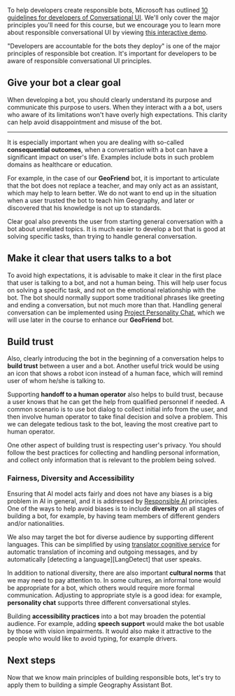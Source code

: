 To help developers create responsible bots, Microsoft has outlined [10 guidelines for developers of Conversational UI][Guidelines10]. We'll only cover the major principles you'll need for this course, but we encourage you to learn more about responsible conversational UI by viewing [this interactive demo][InteractiveDemo].

"Developers are accountable for the bots they deploy" is one of the major principles of responsible bot creation. It's important for developers to be aware of responsible conversational UI principles.

## Give your bot a clear goal

When developing a bot, you should clearly understand its purpose and communicate this purpose to users. When they interact with a a bot, users who aware of its limitations won't have overly high expectations. This clarity can help avoid disappointment and misuse of the bot.

***

It is especially important when you are dealing with so-called **consequential outcomes**, when a conversation with a bot can have a significant impact on user's life. Examples include bots in such problem domains as healthcare or education.

For example, in the case of our **GeoFriend** bot, it is important to articulate that the bot does not replace a teacher, and may only act as an assistant, which may help to learn better. We do not want to end up in the situation when a user trusted the bot to teach him Geography, and later or discovered that his knowledge is not up to standards.

Clear goal also prevents the user from starting general conversation with a bot about unrelated topics. It is much easier to develop a bot that is good at solving specific tasks, than trying to handle general conversation.

## Make it clear that users talks to a bot

To avoid high expectations, it is advisable to make it clear in the first place that user is talking to a bot, and not a human being. This will help user focus on solving a specific task, and not on the emotional relationship with the bot. The bot should normally support some traditional phrases like greeting and ending a conversation, but not much more than that. Handling general conversation can be implemented using [Project Personality Chat][PersonalityChat], which we will use later in the course to enhance our **GeoFriend** bot.

## Build trust

Also, clearly introducing the bot in the beginning of a conversation helps to **build trust** between a user and a bot. Another useful trick would be using an icon that shows a robot icon instead of a human face, which will remind user of whom he/she is talking to.

Supporting **handoff to a human operator** also helps to build trust, because a user knows that he can get the help from qualified personnel if needed. A common scenario is to use bot dialog to collect initial info from the user, and then involve human operator to take final decision and solve a problem. This we can delegate tedious task to the bot, leaving the most creative part to human operator.

One other aspect of building trust is respecting user's privacy. You should follow the best practices for collecting and handling personal information, and collect only information that is relevant to the problem being solved.

### Fairness, Diversity and Accessibility

Ensuring that AI model acts fairly and does not have any biases is a big problem in AI in general, and it is addressed by [Responsible AI][RespAI] principles. One of the ways to help avoid biases is to include **diversity** on all stages of building a bot, for example, by having team members of different genders and/or nationalities.

We also may target the bot for diverse audience by supporting different languages. This can be simplified by using [translator cognitive service][TranslatorAPI] for automatic translation of incoming and outgoing messages, and by automatically [detecting a language][LangDetect] that user speaks.

In addition to national diversity, there are also important **cultural norms** that we may need to pay attention to. In some cultures, an informal tone would be appropriate for a bot, which others would require more formal communication. Adjusting to appropriate style is a good idea: for example, **personality chat** supports three different conversational styles.

Building **accessibility practices** into a bot may broaden the potential audience. For example, adding **speech support** would make the bot usable by those with vision impairments. It would also make it attractive to the people who would like to avoid typing, for example drivers.

## Next steps

Now that we know main principles of building responsible bots, let's try to apply them to building a simple Geography Assistant Bot.

<!-- Links -->

[Guidelines10]: https://www.microsoft.com/research/publication/responsible-bots/
[InteractiveDemo]: https://aidemos.microsoft.com/responsible-conversational-ai/building-a-trustworthy-bot
[PersonalityChat]: https://www.microsoft.com/research/project/personality-chat/
[RespAI]: https://www.microsoft.com/ai/responsible-ai
[TranslatorAPI]: https://azure.microsoft.com/services/cognitive-services/translator-text-api/
[LandDetect]: https://docs.microsoft.com/azure/cognitive-services/text-analytics/how-tos/text-analytics-how-to-language-detection
